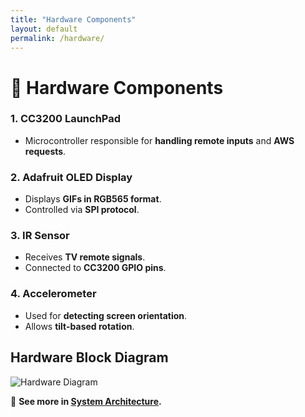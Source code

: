 ```yaml
---
title: "Hardware Components"
layout: default
permalink: /hardware/
---
```


# 🔧 Hardware Components

### **1. CC3200 LaunchPad**
- Microcontroller responsible for **handling remote inputs** and **AWS requests**.

### **2. Adafruit OLED Display**
- Displays **GIFs in RGB565 format**.
- Controlled via **SPI protocol**.

### **3. IR Sensor**
- Receives **TV remote signals**.
- Connected to **CC3200 GPIO pins**.

### **4. Accelerometer**
- Used for **detecting screen orientation**.
- Allows **tilt-based rotation**.

## **Hardware Block Diagram**
![Hardware Diagram](assets/hardware-diagram.png)

🔹 **See more in [System Architecture](architecture.md).**
